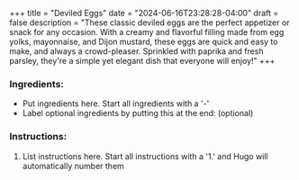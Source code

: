 +++
title = "Deviled Eggs"
date = "2024-06-16T23:28:28-04:00"
draft = false
description = "These classic deviled eggs are the perfect appetizer or snack for any occasion. With a creamy and flavorful filling made from egg yolks, mayonnaise, and Dijon mustard, these eggs are quick and easy to make, and always a crowd-pleaser. Sprinkled with paprika and fresh parsley, they're a simple yet elegant dish that everyone will enjoy!"
+++

### Ingredients:

- Put ingredients here. Start all ingredients with a '-'
- Label optional ingredients by putting this at the end: (optional)

### Instructions:

1. List instructions here. Start all instructions with a '1.' and Hugo will automatically number them 
